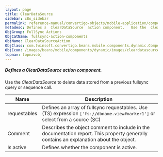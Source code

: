 ```yaml
---
layout: page
title: ClearDataSource
sidebar: c8o_sidebar
permalink: reference-manual/convertigo-objects/mobile-application/components/fullsync-action-components/cleardatasource/
metadesc: Defines a  ClearDataSource  action component.   Use the  ClearDataSource  to delete data stored from a previous fullsync query or sequence call.
ObjGroup: FullSync Actions
ObjCatName: fullsync-action-components
ObjName: ClearDataSourceAction
ObjClass: com.twinsoft.convertigo.beans.mobile.components.dynamic.ComponentManager$1
ObjIcon: /images/beans/mobile/components/dynamic/images/cleardatasourceaction_color_32x32.png
topnav: topnavobj
---
```

##### Defines a <i>ClearDataSource</i> action component. <br/>

 Use the <i>ClearDataSource</i> to delete data stored from a previous fullsync query or sequence call.

Name | Description 
--- | ---
requestables | Defines an array of fullsync requestables. Use (TS) expression <code>['fs://dbname.view#marker1']</code> or select from a source (SC)
Comment | Describes the object comment to include in the documentation report.  This property generally contains an explanation about the object. 
Is active | Defines whether the component is active. 


